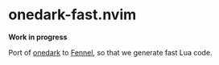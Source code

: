 # onedark-fast.nvim

**Work in progress**

Port of [onedark](https://github.com/navarasu/onedark.nvim) to [Fennel](https://fennel-lang.org/), so that we generate fast Lua code.
